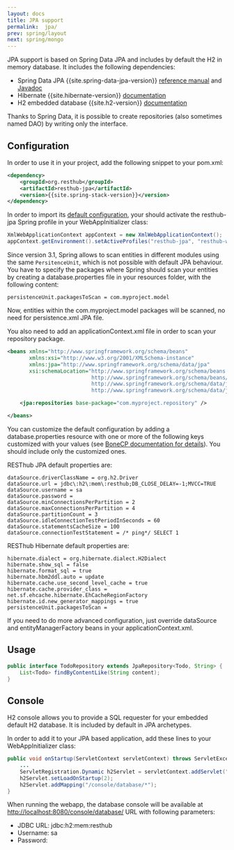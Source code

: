 ```yaml
---
layout: docs
title: JPA support
permalink:  jpa/
prev: spring/layout
next: spring/mongo
---
```


<div class="toc"></div>

JPA support is based on Spring Data JPA and includes by default the H2 in memory database. It includes the following dependencies:

* Spring Data JPA {{site.spring-data-jpa-version}} [reference manual](http://static.springsource.org/spring-data/data-jpa/docs/{{site.spring-data-jpa-docs-version}}/reference/html/)
  and [Javadoc](http://static.springsource.org/spring-data/data-jpa/docs/{{site.spring-data-jpa-docs-version}}/api/)
* Hibernate {{site.hibernate-version}} [documentation](http://docs.jboss.org/hibernate/orm/{{site.hibernate-docs-version}}/manual/en-US/html/)
* H2 embedded database {{site.h2-version}} [documentation](http://www.h2database.com/html/main.html)

Thanks to Spring Data, it is possible to create repositories (also sometimes named DAO) by writing only the interface.

## Configuration

In order to use it in your project, add the following snippet to your pom.xml:

```xml
<dependency>
    <groupId>org.resthub</groupId>
    <artifactId>resthub-jpa</artifactId>
    <version>{{site.spring-stack-version}}</version>
</dependency>
```

In order to import its [default configuration](https://github.com/resthub/resthub-spring-stack/blob/master/resthub-jpa/src/main/resources/resthubContext.xml),
your should activate the resthub-jpa Spring profile in your WebAppInitializer class:

```java
XmlWebApplicationContext appContext = new XmlWebApplicationContext();
appContext.getEnvironment().setActiveProfiles("resthub-jpa", "resthub-web-server");
```

Since version 3.1, Spring allows to scan entities in different modules using the same `PersitenceUnit`,
which is not possible with default JPA behaviour. You have to specify the packages where Spring should
scan your entities by creating a database.properties file in your resources folder, with the following content:

```
persistenceUnit.packagesToScan = com.myproject.model
```

Now, entities within the com.myproject.model packages will be scanned, no need for persistence.xml JPA file.


You also need to add an applicationContext.xml file in order to scan your repository package.

```xml
<beans xmlns="http://www.springframework.org/schema/beans"
       xmlns:xsi="http://www.w3.org/2001/XMLSchema-instance"
       xmlns:jpa="http://www.springframework.org/schema/data/jpa"
       xsi:schemaLocation="http://www.springframework.org/schema/beans
                           http://www.springframework.org/schema/beans/spring-beans.xsd
                           http://www.springframework.org/schema/data/jpa
                           http://www.springframework.org/schema/data/jpa/spring-jpa.xsd">

    <jpa:repositories base-package="com.myproject.repository" />

</beans>
```

You can customize the default configuration by adding a database.properties resource with one or more of
the following keys customized with your values (see [BoneCP documentation for details](http://jolbox.com/)).
You should include only the customized ones.

RESThub JPA default properties are:

```
dataSource.driverClassName = org.h2.Driver
dataSource.url = jdbc\:h2\:mem\:resthub;DB_CLOSE_DELAY=-1;MVCC=TRUE
dataSource.username = sa
dataSource.password =
dataSource.minConnectionsPerPartition = 2
dataSource.maxConnectionsPerPartition = 4
dataSource.partitionCount = 3
dataSource.idleConnectionTestPeriodInSeconds = 60
dataSource.statementsCacheSize = 100
dataSource.connectionTestStatement = /* ping*/ SELECT 1
```

RESThub Hibernate default properties are:

```
hibernate.dialect = org.hibernate.dialect.H2Dialect
hibernate.show_sql = false
hibernate.format_sql = true
hibernate.hbm2ddl.auto = update
hibernate.cache.use_second_level_cache = true
hibernate.cache.provider_class = net.sf.ehcache.hibernate.EhCacheRegionFactory
hibernate.id.new_generator_mappings = true
persistenceUnit.packagesToScan =
```

If you need to do more advanced configuration, just override dataSource and entityManagerFactory beans in
your applicationContext.xml.

## Usage

```java
public interface TodoRepository extends JpaRepository<Todo, String> {
    List<Todo> findByContentLike(String content);
}
```

## Console

H2 console allows you to provide a SQL requester for your embedded default H2 database.
It is included by default in JPA archetypes.

In order to add it to your JPA based application, add these lines to your WebAppInitializer class:

```java
public void onStartup(ServletContext servletContext) throws ServletException {
    ...
    ServletRegistration.Dynamic h2Servlet = servletContext.addServlet("h2console", WebServlet.class);
    h2Servlet.setLoadOnStartup(2);
    h2Servlet.addMapping("/console/database/*");
}
```

When running the webapp, the database console will be available at <http://localhost:8080/console/database/>
URL with following parameters:

* JDBC URL: jdbc\:h2\:mem\:resthub
* Username: sa
* Password: